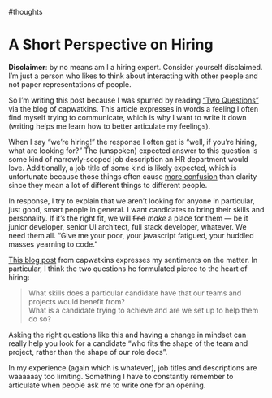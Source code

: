 #thoughts

# A Short Perspective on Hiring

**Disclaimer**: by no means am I a hiring expert. Consider yourself disclaimed. I’m just a person who likes to think about interacting with other people and not paper representations of people.

So I’m writing this post because I was spurred by reading [“Two Questions”](http://blog.capwatkins.com/two-questions) via the blog of capwatkins. This article expresses in words a feeling I often find myself trying to communicate, which is why I want to write it down (writing helps me learn how to better articulate my feelings).

When I say “we’re hiring!” the response I often get is “well, if you’re hiring, what are looking for?” The (unspoken) expected answer to this question is some kind of narrowly-scoped job description an HR department would love. Additionally, a job title of some kind is likely expected, which is unfortunate because those things often cause [more confusion](https://adactio.com/journal/9982) than clarity since they mean a lot of different things to different people.
 
In response, I try to explain that we aren’t looking for anyone in particular, just good, smart people in general. I want candidates to bring their skills and personality. If it’s the right fit, we will ~~find~~ *make* a place for them — be it junior developer, senior UI architect, full stack developer, whatever. We need them all. “Give me your poor, your javascript fatigued, your huddled masses yearning to code.”

[This blog post](http://blog.capwatkins.com/two-questions) from capwatkins expresses my sentiments on the matter. In particular, I think the two questions he formulated pierce to the heart of hiring:

> What skills does a particular candidate have that our teams and projects would benefit from?  
> What is a candidate trying to achieve and are we set up to help them do so?

Asking the right questions like this and having a change in mindset can really help you look for a candidate “who fits the shape of the team and project, rather than the shape of our role docs”.

In my experience (again which is whatever), job titles and descriptions are waaaaaay too limiting. Something I have to constantly remember to articulate when people ask me to write one for an opening.

